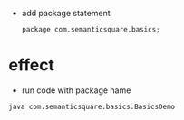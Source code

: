 - add package statement
  ```
  package com.semanticsquare.basics;
  ```

# effect

- run code with package name

```
java com.semanticsquare.basics.BasicsDemo
```
